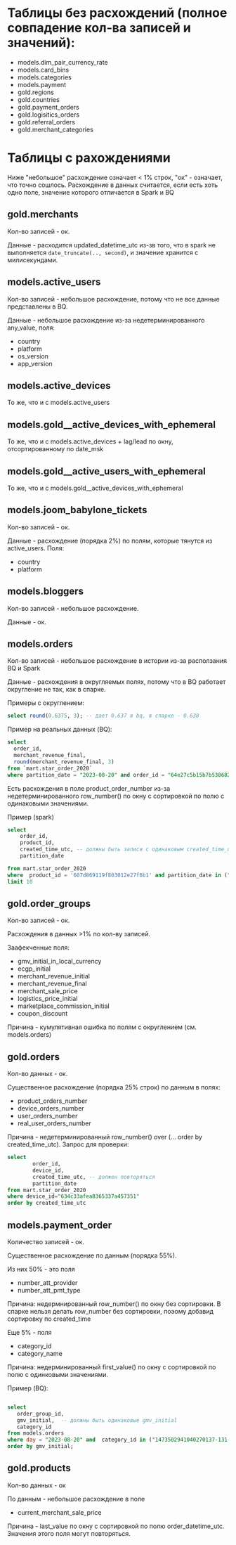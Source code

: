 # Таблицы без расхождений (полное совпадение кол-ва записей и значений):
- models.dim_pair_currency_rate
- models.card_bins
- models.categories
- models.payment
- gold.regions
- gold.countries
- gold.payment_orders
- gold.logisitics_orders
- gold.referral_orders
- gold.merchant_categories

# Таблицы с рахождениями
Ниже "небольшое" расхождение означает < 1% строк, "ок" - означает, что точно сошлось.
Расхождение в данных считается, если есть хоть одно поле, значение которого отличается в Spark и BQ


## gold.merchants
Кол-во записей - ок.

Данные - расходится updated_datetime_utc из-зв того, что в spark не выполняется `date_truncate(.., second)`, и значение хранится с милисекундами.


## models.active_users
Кол-во записей - небольшое расхождение, потому что не все данные представлены в BQ.

Данные - небольшое расхождение из-за недетерминированного any_value, поля:
- country
- platform
- os_version
- app_version

## models.active_devices
То же, что и с models.active_users

## models.gold__active_devices_with_ephemeral
То же, что и с models.active_devices + lag/lead по окну, отсортированному по date_msk

## models.gold__active_users_with_ephemeral
То же, что и с models.gold__active_devices_with_ephemeral 


## models.joom_babylone_tickets
Кол-во записей - ок.

Данные - расхождение (порядка 2%) по полям, которые тянутся из active_users. Поля:
- country
- platform


## models.bloggers
Кол-во записей - небольшое расхождение.

Данные - ок.

## models.orders
Кол-во записей - небольшое расхождение в истории из-за расползания BQ и Spark

Данные - расхождения в округляемых полях, потому что в BQ работает округление не так, как в спарке.

Примеры с округлением:
```sql
select round(0.6375, 3); -- дает 0.637 в bq, в спарке - 0.638
```
Пример на реальных данных (BQ):
```sql
select
  order_id,
  merchant_revenue_final,
  round(merchant_revenue_final, 3)
from `mart.star_order_2020`
where partition_date = "2023-08-20" and order_id = "64e27c5b15b7b538682ce6eb"
```

Есть расхождения в поле product_order_number из-за недетерминированного row_number() по окну с сортировкой по полю с одинаковыми значениями. 

Пример (spark) 
```sql
select
    order_id,
    product_id,
    created_time_utc, -- должны быть записи с одинаковым created_time_utc 
    partition_date

from mart.star_order_2020
where  product_id = '607d869119f803012e27f6b1' and partition_date in ("2023-08-20", "2023-01-15")
limit 10
```

## gold.order_groups
Кол-во записей - ок.

Расхождения в данных >1% по кол-ву записей.

Заафекченные поля:
- gmv_initial_in_local_currency
- ecgp_initial
- merchant_revenue_initial
- merchant_revenue_final
- merchant_sale_price
- logistics_price_initial
- marketplace_commission_initial
- coupon_discount

Причина - кумулятивная ошибка по полям с округлением (см. models.orders)


## gold.orders
Кол-во данных - ок.

Существенное расхождение (порядка 25% строк) по данным в полях:
- product_orders_number
- device_orders_number
- user_orders_number
- real_user_orders_number

Причина - недетерминированный row_number() over (... order by created_time_utc).
Запрос для проверки:
```sql
select 
        order_id,
        device_id,
        created_time_utc, -- должен повторяться
        partition_date 
from mart.star_order_2020 
where device_id="634c33afea8365337a457351" 
order by created_time_utc
```

## models.payment_order
Количество записей - ок.

Существенное расхождение по данным (порядка 55%).

Из них 50% - это поля
- number_att_provider
- number_att_pmt_type
 
Причина: недермнированный row_number() по окну без сортировки. В спарке нельзя делать row_number без сортировки, поэому добавид сортировку по created_time

Еще 5% - поля
- category_id
- category_name

Причина: недерминированный first_value() по окну с сортировкой по полю с одинковыми значениями.

Пример (BQ):
```sql

select
   order_group_id,
   gmv_initial,  -- должны быть одинаковые gmv_initial
   category_id
from models.orders
where day = "2023-08-20" and  category_id in ("1473502941040270137-131-2-118-1881693528", "1481899759819871582-210-2-26341-1721687645") and order_group_id = "64e1437715b7b53768f2e1c9"
order by gmv_initial;
```

## gold.products
Кол-во данных - ок

По данным - небольшое расхождение в поле
* current_merchant_sale_price

Причина - last_value по окну с сортировкой по полю order_datetime_utc. Значения этого поля могут повторяться.
